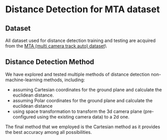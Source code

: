 # Distance Detection for MTA dataset
## Dataset
All dataset used for distance detection training and testing are acquired from the [MTA (multi camera track auto) dataset](https://github.com/schuar-iosb/mta-dataset)\

## Distance Detection Method
We have explored and tested multiple methods of distance detection non-machine-learning methods, including:
 - assuming Cartesian coordinates for the ground plane and calculate the euclidean distance.
 - assuming Polar coordinates for the ground plane and calculate the euclidean distance
 - using space transformation to transform the 3d camera plane (pre-configured using the existing camera data) to a 2d one.

The final method that we employed is the Cartesian method as it provides the best accuracy among all possibilities.

 
